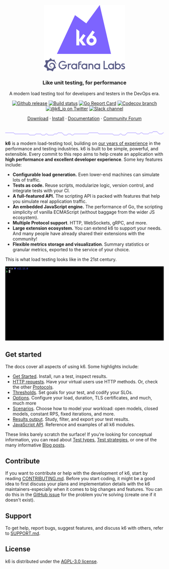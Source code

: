 <p align="center"><a href="https://k6.io/"><img src="assets/k6-logo-with-grafana.svg" alt="k6" width="258" height="210" /></a></p>

<h3 align="center">Like unit testing, for performance</h3>
<p align="center">A modern load testing tool for developers and testers in the DevOps era.</p>

<p align="center">
  <a href="https://github.com/grafana/k6/releases"><img src="https://img.shields.io/github/release/grafana/k6.svg" alt="Github release"></a>
  <a href="https://github.com/grafana/k6/actions/workflows/all.yml"><img src="https://github.com/grafana/k6/actions/workflows/build.yml/badge.svg" alt="Build status"></a>
  <a href="https://goreportcard.com/report/github.com/grafana/k6"><img src="https://goreportcard.com/badge/github.com/grafana/k6" alt="Go Report Card"></a>
  <a href="https://codecov.io/gh/grafana/k6"><img src="https://img.shields.io/codecov/c/github/grafana/k6/master.svg" alt="Codecov branch"></a>
  <br>
  <a href="https://twitter.com/k6_io"><img src="https://img.shields.io/badge/twitter-@k6_io-55acee.svg" alt="@k6_io on Twitter"></a>
  <a href="https://k6.io/slack"><img src="https://img.shields.io/badge/Slack-k6-ff69b4.svg" alt="Slack channel"></a>
</p>
<p align="center">
    <a href="https://github.com/grafana/k6/releases">Download</a> ·
    <a href="#install">Install</a> ·
    <a href="https://k6.io/docs">Documentation</a> ·
    <a href="https://community.k6.io/">Community Forum</a>
</p>

<br/>
<img src="assets/github-hr.png" alt="---" />
<br/>

**k6** is a modern load-testing tool, building on [our years of experience](https://k6.io/about) in the performance and testing industries.
k6 is built to be simple, powerful, and extensible. Every commit to this repo aims to help create an application with **high performance and excellent developer experience**.
Some key features include:

- **Configurable load generation.** Even lower-end machines can simulate lots of traffic.
- **Tests as code.** Reuse scripts, modularize logic, version control, and integrate tests with your CI.
- **A full-featured API.** The scripting API is packed with features that help you simulate real application traffic.
- **An embedded JavaScript engine.** The performance of Go, the scripting simplicity of vanilla ECMAScript (without baggage from the wider JS ecosystem).
- **Multiple Protocol support**. HTTP, WebSockets, gRPC, and more.
- **Large extension ecosystem.** You can extend k6 to support your needs. And many people have already shared their extensions with the community!
- **Flexible metrics storage and visualization**. Summary statistics or granular metrics, exported to the service of your choice.

This is what load testing looks like in the 21st century.

<p align="center">
  <img width="600" src="assets/k6-demo.gif">
</p>

## Get started

The docs cover all aspects of using k6. Some highlights include:
- [Get Started](https://k6.io/docs). Install, run a test, inspect results.
- [HTTP requests](https://k6.io/docs/using-k6/http-requests/). Have your virtual users use HTTP methods. Or, check the other [Protocols](https://k6.io/docs).
- [Thresholds](https://k6.io/docs/using-k6/thresholds). Set goals for your test, and codify your SLOs.
- [Options](https://k6.io/docs/using-k6/k6-options). Configure your load, duration, TLS certificates, and much, much more
- [Scenarios](https://k6.io/docs/using-k6/scenarios). Choose how to model your workload: open models, closed models, constant RPS, fixed iterations, and more.
- [Results output](https://k6.io/docs/results-output). Study, filter, and export your test results.
- [JavaScript API](https://k6.io/docs/javascript-api). Reference and examples of all k6 modules.


These links barely scratch the surface! If you're looking for conceptual information, you can read about [Test types](https://k6.io/docs/test-types/introduction/), [Test strategies](https://k6.io/docs/testing-guides/), or one of the many informative [Blog posts](https://k6.io/blog).

## Contribute

If you want to contribute or help with the development of k6, start by reading [CONTRIBUTING.md](CONTRIBUTING.md). Before you start coding, it might be a good idea to first discuss your plans and implementation details with the k6 maintainers-especially when it comes to big changes and features. You can do this in the [GitHub issue](https://github.com/grafana/k6/issues) for the problem you're solving (create one if it doesn't exist).

## Support

To get help, report bugs, suggest features, and discuss k6 with others, refer to [SUPPORT.md](SUPPORT.md).

## License

k6 is distributed under the [AGPL-3.0 license](https://github.com/grafana/k6/blob/master/LICENSE.md).
